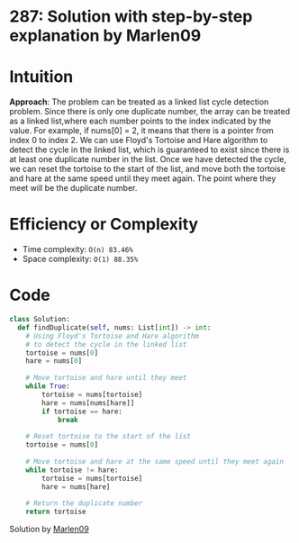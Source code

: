 # 287: Solution with step-by-step explanation by Marlen09

# Intuition

**Approach**:
The problem can be treated as a linked list cycle detection problem.
Since there is only one duplicate number, the array can be treated as a linked list,where each number points to the index indicated by the value. For example, if nums[0] = 2, it means that there is a pointer from index 0 to index 2. We can use Floyd's Tortoise and Hare algorithm to detect the cycle in the linked list, which is guaranteed to exist since there is at least one duplicate number in the list. Once we have detected the cycle, we can reset the tortoise to the start of the list, and move both the tortoise and hare at the same speed until they meet again. The point where they meet will be the duplicate number.

# Efficiency or Complexity

- Time complexity: `O(n) 83.46%`
- Space complexity: `O(1) 88.35%`

# Code

```python
class Solution:
  def findDuplicate(self, nums: List[int]) -> int:
    # Using Floyd's Tortoise and Hare algorithm
    # to detect the cycle in the linked list
    tortoise = nums[0]
    hare = nums[0]
    
    # Move tortoise and hare until they meet
    while True:
        tortoise = nums[tortoise]
        hare = nums[nums[hare]]
        if tortoise == hare:
            break
    
    # Reset tortoise to the start of the list
    tortoise = nums[0]
    
    # Move tortoise and hare at the same speed until they meet again
    while tortoise != hare:
        tortoise = nums[tortoise]
        hare = nums[hare]
    
    # Return the duplicate number
    return tortoise
```

Solution by [Marlen09](https://leetcode.com/Marlen09/)

